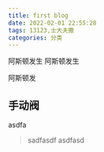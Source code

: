 ```yaml
---
title: first blog
date: 2022-02-01 22:55:28
tags: 13123,士大夫撒
categories: 分类
---
```

阿斯顿发生
阿斯顿发生

阿斯顿发

## 手动阀
asdfa 

> sadfasdf
> asdfasd


